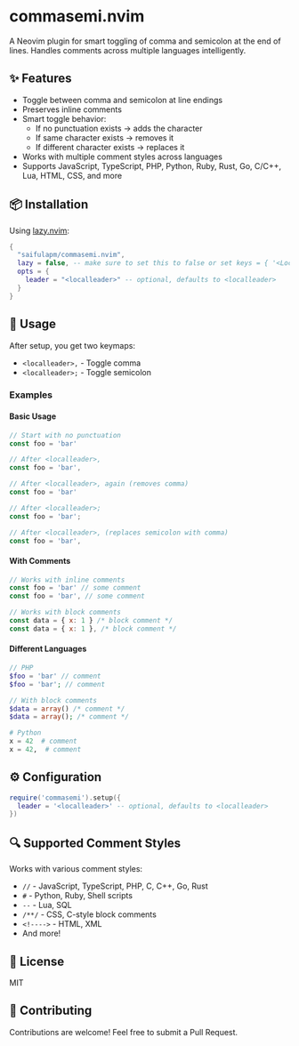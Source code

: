 # commasemi.nvim

A Neovim plugin for smart toggling of comma and semicolon at the end of lines. Handles comments across multiple languages intelligently.

## ✨ Features

- Toggle between comma and semicolon at line endings
- Preserves inline comments
- Smart toggle behavior:
  - If no punctuation exists → adds the character
  - If same character exists → removes it
  - If different character exists → replaces it
- Works with multiple comment styles across languages
- Supports JavaScript, TypeScript, PHP, Python, Ruby, Rust, Go, C/C++, Lua, HTML, CSS, and more

## 📦 Installation

Using [lazy.nvim](https://github.com/folke/lazy.nvim):
```lua
{
  "saifulapm/commasemi.nvim",
  lazy = false, -- make sure to set this to false or set keys = { '<LocalLeader>,', '<LocalLeader>;' }
  opts = {
    leader = "<localleader>" -- optional, defaults to <localleader>
  }
}
```

## 🚀 Usage

After setup, you get two keymaps:
- `<localleader>,` - Toggle comma
- `<localleader>;` - Toggle semicolon

### Examples

#### Basic Usage
```javascript
// Start with no punctuation
const foo = 'bar'

// After <localleader>,
const foo = 'bar',

// After <localleader>, again (removes comma)
const foo = 'bar'

// After <localleader>;
const foo = 'bar';

// After <localleader>, (replaces semicolon with comma)
const foo = 'bar',
```

#### With Comments
```javascript
// Works with inline comments
const foo = 'bar' // some comment
const foo = 'bar', // some comment

// Works with block comments
const data = { x: 1 } /* block comment */
const data = { x: 1 }, /* block comment */
```

#### Different Languages
```php
// PHP
$foo = 'bar' // comment
$foo = 'bar'; // comment

// With block comments
$data = array() /* comment */
$data = array(); /* comment */
```

```python
# Python
x = 42  # comment
x = 42,  # comment
```

## ⚙️ Configuration

```lua
require('commasemi').setup({
  leader = '<localleader>' -- optional, defaults to <localleader>
})
```

## 🔍 Supported Comment Styles

Works with various comment styles:
- `//` - JavaScript, TypeScript, PHP, C, C++, Go, Rust
- `#` - Python, Ruby, Shell scripts
- `--` - Lua, SQL
- `/**/` - CSS, C-style block comments
- `<!---->` - HTML, XML
- And more!

## 📄 License

MIT

## 🤝 Contributing

Contributions are welcome! Feel free to submit a Pull Request.
